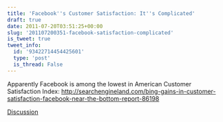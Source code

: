 ```yaml
---
title: 'Facebook''s Customer Satisfaction: It''s Complicated'
draft: true
date: 2011-07-20T03:51:25+00:00
slug: '201107200351-facebook-satisfaction-complicated'
is_tweet: true
tweet_info:
  id: '93422714454425601'
  type: 'post'
  is_thread: False
---
```




Apparently Facebook is among the lowest in American Customer Satisfaction Index: <http://searchengineland.com/bing-gains-in-customer-satisfaction-facebook-near-the-bottom-report-86198>

[Discussion](https://x.com/sytelus/status/93422714454425601)

